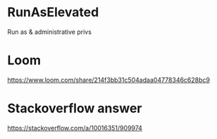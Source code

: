 # RunAsElevated
Run as &amp; administrative privs

# Loom 
https://www.loom.com/share/214f3bb31c504adaa04778346c628bc9

# Stackoverflow answer 
https://stackoverflow.com/a/10016351/909974


